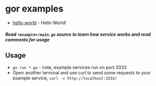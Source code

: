 # **gor examples**

* [hello-world](https://github.com/pchchv/gor/examples/hello-world/main.go) - Hello World!

##### Read `<example>/main.go` source to learn how service works and read comments for usage

## Usage

* `go run *.go` - note, example services run on port 3333
* Open another terminal and use curl to send some requests to your example service,
   `curl -v http://localhost:3333/`